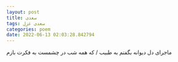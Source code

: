 ```yaml
---
layout: post
title: سعدی
tags: سعدی غزل
categories: poem
date: 2022-06-13 02:03:28.842794
---
```


ماجرای دل دیوانه بگفتم به طبیب / که همه شب در چشمست به فکرت بازم